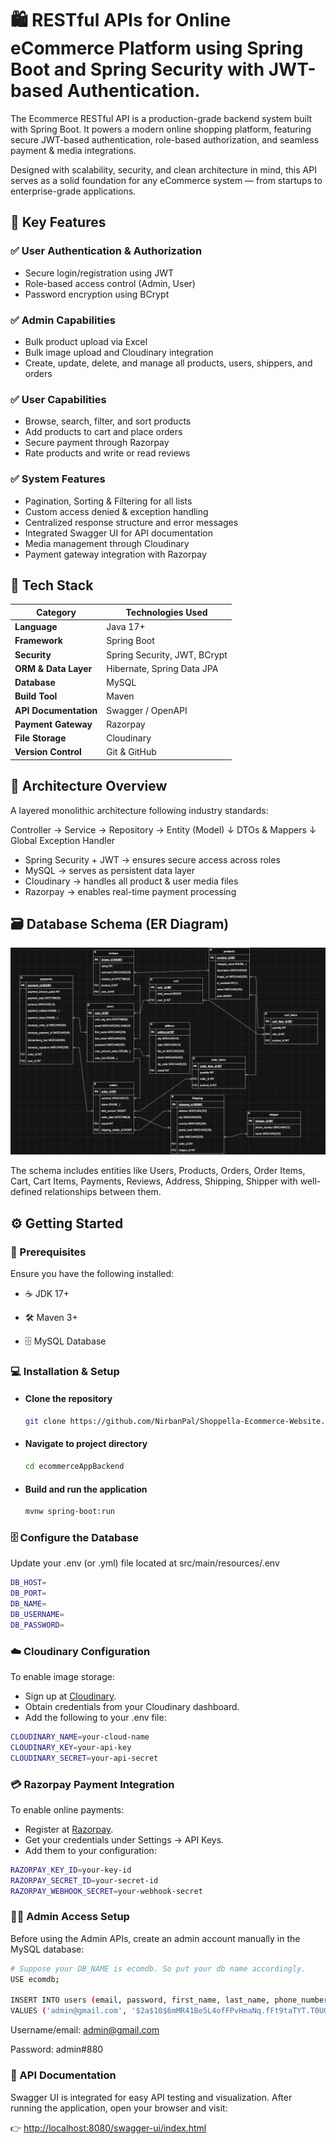 # 🛍️ RESTful APIs for Online eCommerce Platform using Spring Boot and Spring Security with JWT-based Authentication.

The Ecommerce RESTful API is a production-grade backend system built with Spring Boot.
It powers a modern online shopping platform, featuring secure JWT-based authentication, role-based authorization, and seamless payment & media integrations.

Designed with scalability, security, and clean architecture in mind, this API serves as a solid foundation for any eCommerce system — from startups to enterprise-grade applications.

## 🚀 Key Features

### ✅ User Authentication & Authorization 

- Secure login/registration using JWT
- Role-based access control (Admin, User)
- Password encryption using BCrypt

### ✅ Admin Capabilities

- Bulk product upload via Excel
- Bulk image upload and Cloudinary integration
- Create, update, delete, and manage all products, users, shippers, and orders

### ✅ User Capabilities

- Browse, search, filter, and sort products
- Add products to cart and place orders
- Secure payment through Razorpay
- Rate products and write or read reviews

### ✅ System Features

- Pagination, Sorting & Filtering for all lists
- Custom access denied & exception handling
- Centralized response structure and error messages
- Integrated Swagger UI for API documentation
- Media management through Cloudinary
- Payment gateway integration with Razorpay

## 🧠 Tech Stack

| Category              | Technologies Used            |
| --------------------- | ---------------------------- |
| **Language**          | Java 17+                     |
| **Framework**         | Spring Boot                  |
| **Security**          | Spring Security, JWT, BCrypt |
| **ORM & Data Layer**  | Hibernate, Spring Data JPA   |
| **Database**          | MySQL                        |
| **Build Tool**        | Maven                        |
| **API Documentation** | Swagger / OpenAPI            |
| **Payment Gateway**   | Razorpay                     |
| **File Storage**      | Cloudinary                   |
| **Version Control**   | Git & GitHub                 |

## 🧩 Architecture Overview

A layered monolithic architecture following industry standards:

Controller → Service → Repository → Entity (Model)
          ↓
     DTOs & Mappers
          ↓
     Global Exception Handler

- Spring Security + JWT → ensures secure access across roles
- MySQL → serves as persistent data layer
- Cloudinary → handles all product & user media files
- Razorpay → enables real-time payment processing

## 🗃️ Database Schema (ER Diagram)
![ER_Diagram](https://github.com/NirbanPal/Shoppella-Ecommerce-Website/blob/main/ER_Diagram.png)


The schema includes entities like Users, Products, Orders, Order Items, Cart, Cart Items, Payments, Reviews, Address, Shipping, Shipper with well-defined relationships between them.

## ⚙️ Getting Started

### 🧰 Prerequisites
Ensure you have the following installed:

- ☕ JDK 17+

- 🛠️ Maven 3+

- 🗄️ MySQL Database

### 💻 Installation & Setup

- #### Clone the repository
  ```bash
  git clone https://github.com/NirbanPal/Shoppella-Ecommerce-Website.git
  ```

- #### Navigate to project directory
  ```bash
  cd ecommerceAppBackend
  ```

- #### Build and run the application
  ```bash
  mvnw spring-boot:run
  ```

### 🗄️ Configure the Database
  Update your .env (or .yml) file located at
src/main/resources/.env
  ```bash
  DB_HOST=
  DB_PORT=
  DB_NAME=
  DB_USERNAME=
  DB_PASSWORD=
  ```

### ☁️ Cloudinary Configuration
To enable image storage:
- Sign up at <a href="https://cloudinary.com/users/login">Cloudinary</a>.
- Obtain credentials from your Cloudinary dashboard.
- Add the following to your .env file:
```bash
CLOUDINARY_NAME=your-cloud-name
CLOUDINARY_KEY=your-api-key
CLOUDINARY_SECRET=your-api-secret
```
### 💳 Razorpay Payment Integration
To enable online payments:
- Register at <a href="https://razorpay.com/docs/payments/dashboard/account-settings/api-keys/#test-mode-api-keys">Razorpay</a>.
- Get your credentials under Settings → API Keys.
- Add them to your configuration:
```bash
RAZORPAY_KEY_ID=your-key-id
RAZORPAY_SECRET_ID=your-secret-id
RAZORPAY_WEBHOOK_SECRET=your-webhook-secret
```

### 👨‍💻 Admin Access Setup

Before using the Admin APIs, create an admin account manually in the MySQL database:
```bash
# Suppose your DB_NAME is ecomdb. So put your db name accordingly.
USE ecomdb;

INSERT INTO users (email, password, first_name, last_name, phone_number,user_role,user_account_status)
VALUES ('admin@gmail.com', '$2a$10$6mMR41Be5L4ofFPvHmaNq.fFt9taTYT.T0UQda3R2bWhVmKCuRA.a', 'Admin', 'Admin', '1234567890','ROLE_ADMIN','ACTIVE');
```

Username/email: admin@gmail.com

Password: admin#880

### 📘 API Documentation

Swagger UI is integrated for easy API testing and visualization.
After running the application, open your browser and visit:

👉 <a href="http://localhost:8080/swagger-ui/index.html">http://localhost:8080/swagger-ui/index.html</a>

